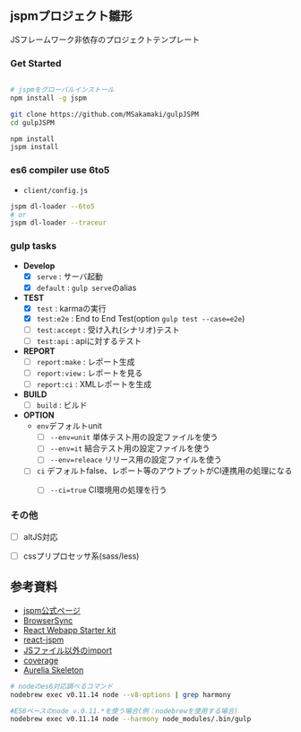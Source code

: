 jspmプロジェクト雛形
----

JSフレームワーク非依存のプロジェクトテンプレート

### Get Started

```sh

# jspmをグローバルインストール
npm install -g jspm

git clone https://github.com/MSakamaki/gulpJSPM
cd gulpJSPM

npm install
jspm install

```

### es6 compiler use 6to5

 + `client/config.js`

```sh
jspm dl-loader --6to5
# or
jspm dl-loader --traceur
```

### gulp tasks

 + **Develop**
    + [x] `serve` : サーバ起動
    + [x] `default` : `gulp serve`のalias
 + **TEST**
    + [x] `test` : karmaの実行
    + [x] `test:e2e` : End to End Test(option `gulp test --case=e2e`)
    + [ ] `test:accept` : 受け入れ(シナリオ)テスト
    + [ ] `test:api` : apiに対するテスト
 + **REPORT**
    + [ ] `report:make` : レポート生成
    + [ ] `report:view` : レポートを見る
    + [ ] `report:ci` : XMLレポートを生成
 + **BUILD**
    + [ ] `build` : ビルド
 + **OPTION**
   + `env`デフォルトunit
     + [ ] `--env=unit` 単体テスト用の設定ファイルを使う
     + [ ] `--env=it` 結合テスト用の設定ファイルを使う
     + [ ] `--env=releace` リリース用の設定ファイルを使う
   + [ ] `ci` デフォルトfalse、レポート等のアウトプットがCI連携用の処理になる
     + [ ] `--ci=true` CI環境用の処理を行う


### その他

 + [ ] altJS対応
 + [ ] cssプリプロセッサ系(sass/less)


## 参考資料

 + [jspm公式ページ](http://jspm.io/)
 + [BrowserSync](http://www.browsersync.io/)
 + [React Webapp Starter kit](https://github.com/kriasoft/react-starter-kit)
 + [react-jspm](https://github.com/tinkertrain/jspm-react)
 + [JSファイル以外のimport](https://github.com/systemjs/systemjs)
 + [coverage](https://github.com/Workiva/karma-jspm/issues/22)
 + [Aurelia Skeleton](https://github.com/aurelia/skeleton-navigation)

```sh
# nodeのes6対応調べるコマンド
nodebrew exec v0.11.14 node --v8-options | grep harmony

#ES6ベースのnode v.0.11.*を使う場合(例：nodebrewを使用する場合)
nodebrew exec v0.11.14 node --harmony node_modules/.bin/gulp
```